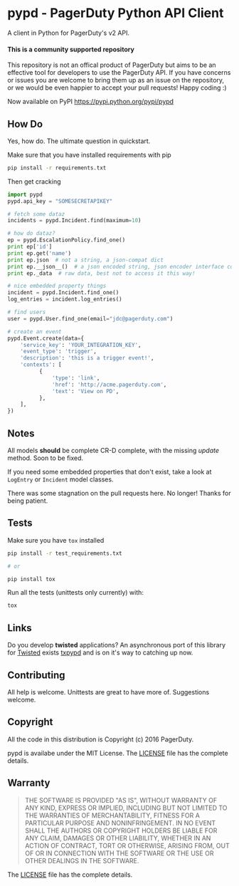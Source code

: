 # pypd - PagerDuty Python API Client
A client in Python for PagerDuty's v2 API.

#### This is a community supported repository
This repository is not an offical product of PagerDuty but aims to be an
effective tool for developers to use the PagerDuty API. If you have concerns
or issues you are welcome to bring them up as an issue on the repository, or
we would be even happier to accept your pull requests! Happy coding :)

Now available on PyPI https://pypi.python.org/pypi/pypd

## How Do
Yes, how do. The ultimate question in quickstart.

Make sure that you have installed requirements with pip
```sh
pip install -r requirements.txt
```

Then get cracking
```python
import pypd
pypd.api_key = "SOMESECRETAPIKEY"

# fetch some dataz
incidents = pypd.Incident.find(maximum=10)

# how do dataz?
ep = pypd.EscalationPolicy.find_one()
print ep['id']
print ep.get('name')
print ep.json  # not a string, a json-compat dict
print ep.__json__()  # a json encoded string, json encoder interface compat
print ep._data  # raw data, best not to access it this way!

# nice embedded property things
incident = pypd.Incident.find_one()
log_entries = incident.log_entries()

# find users
user = pypd.User.find_one(email="jdc@pagerduty.com")

# create an event
pypd.Event.create(data={
    'service_key': 'YOUR_INTEGRATION_KEY',
    'event_type': 'trigger',
    'description': 'this is a trigger event!',
    'contexts': [
          {
              'type': 'link',
              'href': 'http://acme.pagerduty.com',
              'text': 'View on PD',
          },
    ],
})
```

## Notes
All models **should** be complete CR-D complete, with the missing *update* method. Soon to be fixed.

If you need some embedded properties that don't exist, take a look at `LogEntry` or `Incident` model classes.

There was some stagnation on the pull requests here. No longer! Thanks for being patient.

## Tests
Make sure you have `tox` installed
```sh
pip install -r test_requirements.txt

# or

pip install tox
```

Run all the tests (unittests only currently) with:
```sh
tox
```

## Links

Do you develop **twisted** applications? An asynchronous port of this library for [Twisted](http://twistedmatrix.com) exists [txpypd](https://github.com/PagerDuty/txpypd) and is on it's way to catching up now.

## Contributing
All help is welcome. Unittests are great to have more of. Suggestions welcome.

## Copyright
All the code in this distribution is Copyright (c) 2016 PagerDuty.


pypd is availabe under the MIT License. The [LICENSE](LICENSE) file has
the complete details.


## Warranty
> THE SOFTWARE IS PROVIDED "AS IS", WITHOUT WARRANTY OF ANY KIND, EXPRESS OR
> IMPLIED, INCLUDING BUT NOT LIMITED TO THE WARRANTIES OF MERCHANTABILITY,
> FITNESS FOR A PARTICULAR PURPOSE AND NONINFRINGEMENT. IN NO EVENT SHALL THE
> AUTHORS OR COPYRIGHT HOLDERS BE LIABLE FOR ANY CLAIM, DAMAGES OR OTHER
> LIABILITY, WHETHER IN AN ACTION OF CONTRACT, TORT OR OTHERWISE, ARISING FROM,
> OUT OF OR IN CONNECTION WITH THE SOFTWARE OR THE USE OR OTHER DEALINGS IN
> THE SOFTWARE.

The [LICENSE](LICENSE) file has the complete details.
